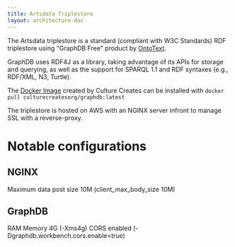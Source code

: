 ```yaml
---
title: Artsdata Triplestore
layout: architecture-doc
---
```


The Artsdata triplestore is a standard (compliant with W3C Standards) RDF triplestore using "GraphDB Free" product by [OntoText](http://graphdb.ontotext.com).

GraphDB uses RDF4J as a library, taking advantage of its APIs for storage and querying, as well as the support for SPARQL 1.1 and RDF syntaxes (e.g., RDF/XML, N3, Turtle).

The [Docker Image](https://hub.docker.com/r/saumier/graphdb) created by Culture Creates can be installed with `docker pull culturecreatesorg/graphdb:latest`

The triplestore is hosted on AWS with an NGINX server infront to manage SSL with a reverse-proxy. 

Notable configurations
======================

NGINX
------
Maximum data post size 10M (client_max_body_size 10M)

GraphDB
------
RAM Memory 4G (-Xms4g)
CORS enabled (-Dgraphdb.workbench.cors.enable=true)
